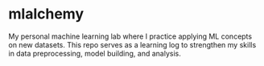 # mlalchemy
My personal machine learning lab where I practice applying ML concepts on new datasets. This repo serves as a learning log to strengthen my skills in data preprocessing, model building, and analysis.
